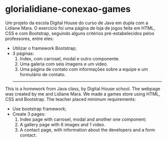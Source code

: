# glorialidiane-conexao-games


Um projeto da escola Digital House do curso de Java em dupla com a Lidiane Mara. O exercício foi uma página de loja de jogos feita em HTML, CSS e com Bootstrap, seguindo alguns critérios pré-estabelecidos pelos professores, entre eles: 
- Utilizar o framework Bootstrap;
- 3 páginas:
  1. Index, com carrosel, modal e outro componente.
  2. Uma galeria com seis imagens e um vídeo.
  3. Uma página de contato com informações sobre a equipe e um formulário de contato.
  _____________________________________________________
  
This is a homework from Java class, by Digital House school. The webpage was created by me and Lidiane Mara. We made a games store using HTML, CSS and Bootstrap. The teacher placed minimum requirements:
  - Use bootstrap framework;
  - Create 3 pages:
    1. Index page with carrosel, modal and another one component;
    2. A gallery page with 6 images and 1 video.
    3. A contact page, with information about the developers and a form contact.

